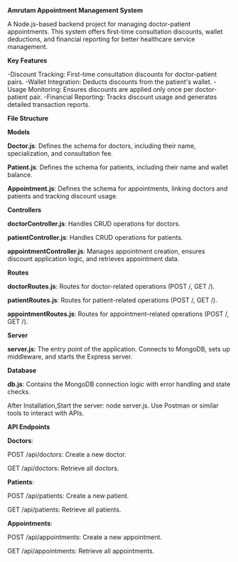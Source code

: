 **Amrutam Appointment Management System**

A Node.js-based backend project for managing doctor-patient appointments. This system offers first-time consultation discounts, wallet deductions, and financial reporting for better healthcare service management.

**Key Features**

-Discount Tracking: First-time consultation discounts for doctor-patient pairs.
-Wallet Integration: Deducts discounts from the patient's wallet.
-Usage Monitoring: Ensures discounts are applied only once per doctor-patient pair.
-Financial Reporting: Tracks discount usage and generates detailed transaction reports.

**File Structure**

**Models**

**Doctor.js**: Defines the schema for doctors, including their name, specialization, and consultation fee.

**Patient.js**: Defines the schema for patients, including their name and wallet balance.

**Appointment.js**: Defines the schema for appointments, linking doctors and patients and tracking discount usage.

**Controllers**

**doctorController.js**: Handles CRUD operations for doctors.

**patientController.js**: Handles CRUD operations for patients.

**appointmentController.js**: Manages appointment creation, ensures discount application logic, and retrieves appointment data.

**Routes**

**doctorRoutes.js**: Routes for doctor-related operations (POST /, GET /).

**patientRoutes.js**: Routes for patient-related operations (POST /, GET /).

**appointmentRoutes.js**: Routes for appointment-related operations (POST /, GET /).

**Server**

**server.js**: The entry point of the application. Connects to MongoDB, sets up middleware, and starts the Express server.

**Database**

**db.js**: Contains the MongoDB connection logic with error handling and state checks.

After Installation,Start the server: node server.js. Use Postman or similar tools to interact with APIs.

**API Endpoints**

**Doctors**:

POST /api/doctors: Create a new doctor.

GET /api/doctors: Retrieve all doctors.

**Patients**:

POST /api/patients: Create a new patient.

GET /api/patients: Retrieve all patients.

**Appointments**:

POST /api/appointments: Create a new appointment.

GET /api/appointments: Retrieve all appointments.
